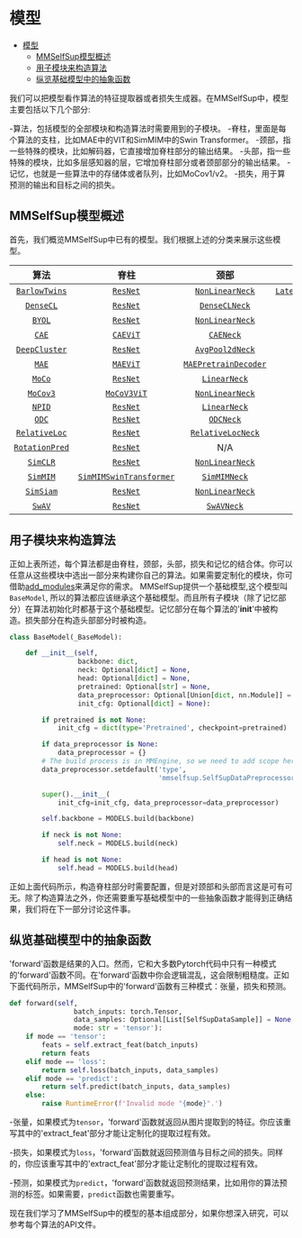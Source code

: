 # 模型

- [模型](#models)
  - [MMSelfSup模型概述](#MMSelfSup模型概述)
  - [用子模块来构造算法](#用子模块来构造算法)
  - [纵览基础模型中的抽象函数](#纵览基础模型中的抽象函数)

我们可以把模型看作算法的特征提取器或者损失生成器。在MMSelfSup中，模型主要包括以下几个部分:

-算法，包括模型的全部模块和构造算法时需要用到的子模块。
-脊柱，里面是每个算法的支柱，比如MAE中的VIT和SimMIM中的Swin Transformer。
-颈部，指一些特殊的模块，比如解码器，它直接增加脊柱部分的输出结果。
-头部，指一些特殊的模块，比如多层感知器的层，它增加脊柱部分或者颈部部分的输出结果。
-记忆，也就是一些算法中的存储体或者队列，比如MoCov1/v2。
-损失，用于算预测的输出和目标之间的损失。

## MMSelfSup模型概述

首先，我们概览MMSelfSup中已有的模型。我们根据上述的分类来展示这些模型。

|       算法       |            脊柱             |             颈部             |                 头部                 |                损失                |         记忆         |
| :--------------------: | :-----------------------------: | :--------------------------: | :----------------------------------: | :--------------------------------: | :--------------------: |
| [`BarlowTwins`](TODO)  |        [`ResNet`](TODO)         |   [`NonLinearNeck`](TODO)    | [`LatentCrossCorrelationHead`](TODO) |   [`CrossCorrelationLoss`](TODO)   |          N/A           |
|   [`DenseCL`](TODO)    |        [`ResNet`](TODO)         |    [`DenseCLNeck`](TODO)     |      [`ContrastiveHead`](TODO)       |     [`CrossEntropyLoss`](TODO)     |          N/A           |
|     [`BYOL`](TODO)     |        [`ResNet`](TODO)         |   [`NonLinearNeck`](TODO)    |     [`LatentPredictHead`](TODO)      |   [`CosineSimilarityLoss`](TODO)   |          N/A           |
|     [`CAE`](TODO)      |        [`CAEViT`](TODO)         |      [`CAENeck`](TODO)       |          [`CAEHead`](TODO)           |         [`CAELoss`](TODO)          |          N/A           |
| [`DeepCluster`](TODO)  |        [`ResNet`](TODO)         |   [`AvgPool2dNeck`](TODO)    |          [`ClsHead`](TODO)           |     [`CrossEntropyLoss`](TODO)     |          N/A           |
|     [`MAE`](TODO)      |        [`MAEViT`](TODO)         | [`MAEPretrainDecoder`](TODO) |      [`MAEPretrainHead`](TODO)       |  [`MAEReconstructionLoss`](TODO)   |          N/A           |
|     [`MoCo`](TODO)     |        [`ResNet`](TODO)         |     [`LinearNeck`](TODO)     |      [`ContrastiveHead`](TODO)       |     [`CrossEntropyLoss`](TODO)     |          N/A           |
|    [`MoCov3`](TODO)    |       [`MoCoV3ViT`](TODO)       |   [`NonLinearNeck`](TODO)    |         [`MoCoV3Head`](TODO)         |     [`CrossEntropyLoss`](TODO)     |          N/A           |
|     [`NPID`](TODO)     |        [`ResNet`](TODO)         |     [`LinearNeck`](TODO)     |      [`ContrastiveHead`](TODO)       |     [`CrossEntropyLoss`](TODO)     | [`SimpleMemory`](TODO) |
|     [`ODC`](TODO)      |        [`ResNet`](TODO)         |      [`ODCNeck`](TODO)       |          [`ClsHead`](TODO)           |     [`CrossEntropyLoss`](TODO)     |  [`ODCMemory`](TODO)   |
| [`RelativeLoc`](TODO)  |        [`ResNet`](TODO)         |  [`RelativeLocNeck`](TODO)   |          [`ClsHead`](TODO)           |     [`CrossEntropyLoss`](TODO)     |          N/A           |
| [`RotationPred`](TODO) |        [`ResNet`](TODO)         |             N/A              |          [`ClsHead`](TODO)           |     [`CrossEntropyLoss`](TODO)     |          N/A           |
|    [`SimCLR`](TODO)    |        [`ResNet`](TODO)         |   [`NonLinearNeck`](TODO)    |      [`ContrastiveHead`](TODO)       |     [`CrossEntropyLoss`](TODO)     |          N/A           |
|    [`SimMIM`](TODO)    | [`SimMIMSwinTransformer`](TODO) |     [`SimMIMNeck`](TODO)     |         [`SimMIMHead`](TODO)         | [`SimMIMReconstructionLoss`](TODO) |          N/A           |
|   [`SimSiam`](TODO)    |        [`ResNet`](TODO)         |   [`NonLinearNeck`](TODO)    |     [`LatentPredictHead`](TODO)      |   [`CosineSimilarityLoss`](TODO)   |          N/A           |
|     [`SwAV`](TODO)     |        [`ResNet`](TODO)         |      [`SwAVNeck`](TODO)      |          [`SwAVHead`](TODO)          |         [`SwAVLoss`](TODO)         |          N/A           |

## 用子模块来构造算法

正如上表所述，每个算法都是由脊柱，颈部，头部，损失和记忆的结合体。你可以任意从这些模块中选出一部分来构建你自己的算法。如果需要定制化的模块，你可借助[add_modules](./add_modules.md)来满足你的需求。
MMSelfSup提供一个基础模型,这个模型叫`BaseModel`, 所以的算法都应该继承这个基础模型。而且所有子模块（除了记忆部分）在算法初始化时都基于这个基础模型。记忆部分在每个算法的'__init__'中被构造。损失部分在构造头部部分时被构造。

```python
class BaseModel(_BaseModel):

    def __init__(self,
                 backbone: dict,
                 neck: Optional[dict] = None,
                 head: Optional[dict] = None,
                 pretrained: Optional[str] = None,
                 data_preprocessor: Optional[Union[dict, nn.Module]] = None,
                 init_cfg: Optional[dict] = None):

        if pretrained is not None:
            init_cfg = dict(type='Pretrained', checkpoint=pretrained)

        if data_preprocessor is None:
            data_preprocessor = {}
        # The build process is in MMEngine, so we need to add scope here.
        data_preprocessor.setdefault('type',
                                     'mmselfsup.SelfSupDataPreprocessor')

        super().__init__(
            init_cfg=init_cfg, data_preprocessor=data_preprocessor)

        self.backbone = MODELS.build(backbone)

        if neck is not None:
            self.neck = MODELS.build(neck)

        if head is not None:
            self.head = MODELS.build(head)

```

正如上面代码所示，构造脊柱部分时需要配置，但是对颈部和头部而言这是可有可无。除了构造算法之外，你还需要重写基础模型中的一些抽象函数才能得到正确结果，我们将在下一部分讨论这件事。

## 纵览基础模型中的抽象函数
'forward'函数是结果的入口。然而，它和大多数Pytorch代码中只有一种模式的'forward'函数不同。在'forward'函数中你会逻辑混乱，这会限制粗糙度。正如下面代码所示，MMSelfSup中的'forward'函数有三种模式：张量，损失和预测。

```python
def forward(self,
                batch_inputs: torch.Tensor,
                data_samples: Optional[List[SelfSupDataSample]] = None,
                mode: str = 'tensor'):
    if mode == 'tensor':
        feats = self.extract_feat(batch_inputs)
        return feats
    elif mode == 'loss':
        return self.loss(batch_inputs, data_samples)
    elif mode == 'predict':
        return self.predict(batch_inputs, data_samples)
    else:
        raise RuntimeError(f'Invalid mode "{mode}".')
```

-张量，如果模式为`tensor`，'forward'函数就返回从图片提取到的特征。你应该重写其中的'extract_feat'部分才能让定制化的提取过程有效。

-损失，如果模式为`loss`，'forward'函数就返回预测值与目标之间的损失。同样的，你应该重写其中的'extract_feat'部分才能让定制化的提取过程有效。

-预测，如果模式为`predict`，'forward'函数就返回预测结果，比如用你的算法预测的标签。如果需要，`predict`函数也需要重写。

现在我们学习了MMSelfSup中的模型的基本组成部分，如果你想深入研究，可以参考每个算法的API文件。
